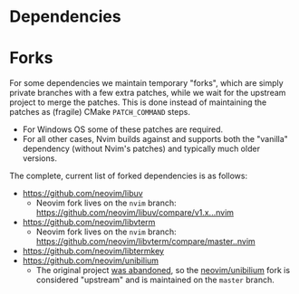 Dependencies
============

Forks
=====

For some dependencies we maintain temporary "forks", which are simply private branches with a few extra patches, while we wait for the upstream project to merge the patches. This is done instead of maintaining the patches as (fragile) CMake `PATCH_COMMAND` steps.

* For Windows OS some of these patches are required. 
* For all other cases, Nvim builds against and supports both the "vanilla" dependency (without Nvim's patches) and typically much older versions.

The complete, current list of forked dependencies is as follows:

* https://github.com/neovim/libuv
  * Neovim fork lives on the `nvim` branch: https://github.com/neovim/libuv/compare/v1.x...nvim
* https://github.com/neovim/libvterm
  * Neovim fork lives on the `nvim` branch: https://github.com/neovim/libvterm/compare/master..nvim
* https://github.com/neovim/libtermkey
* https://github.com/neovim/unibilium
  * The original project [was abandoned](https://github.com/neovim/neovim/issues/10302), so the [neovim/unibilium](https://github.com/neovim/unibilium) fork is considered "upstream" and is maintained on the `master` branch.
